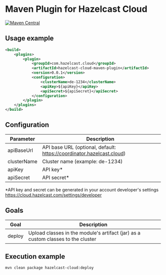 # Maven Plugin for Hazelcast Cloud

[![Maven Central](https://maven-badges.herokuapp.com/maven-central/com.hazelcast.cloud/hazelcast-cloud-maven-plugin/badge.svg)](https://maven-badges.herokuapp.com/maven-central/com.hazelcast.cloud/hazelcast-cloud-maven-plugin)

## Usage example

```xml
<build>
    <plugins>
        <plugin>
            <groupId>com.hazelcast.cloud</groupId>
            <artifactId>hazelcast-cloud-maven-plugin</artifactId>
            <version>0.0.1</version>
            <configuration>
                <clusterName>de-1234</clusterName>
                <apiKey>${apiKey}</apiKey>
                <apiSecret>${apiSecret}</apiSecret>
            </configuration>
        </plugin>
    </plugins>
</build>
```

## Configuration

| Parameter  | Description                                                           |
|-------------|--------------------------------------------------------------------------------|
| apiBaseUrl  | API base URL (optional, default: https://coordinator.hazelcast.cloud) |
| clusterName | Cluster name (example: de-1234)                                                            |
| apiKey | API key*                                                              |
| apiSecret| API secret*                                                           |

*API key and secret can be generated in your account developer's settings https://cloud.hazelcast.com/settings/developer

## Goals
| Goal | Description                                                                      |
| --- |----------------------------------------------------------------------------------|
| deploy | Upload classes in the module's artifact (jar) as a custom classes to the cluster |

## Execution example
```shell
mvn clean package hazelcast-cloud:deploy
```